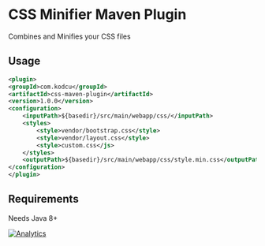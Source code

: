 # CSS Minifier Maven Plugin

Combines and Minifies your CSS files

## Usage

```xml
<plugin>
<groupId>com.kodcu</groupId>
<artifactId>css-maven-plugin</artifactId>
<version>1.0.0</version>
<configuration>
	<inputPath>${basedir}/src/main/webapp/css/</inputPath>
	<styles>
		<style>vendor/bootstrap.css</style>
		<style>vendor/layout.css</style>
		<style>custom.css</js>
	</styles>
	<outputPath>${basedir}/src/main/webapp/css/style.min.css</outputPath>
</configuration>
</plugin>
```

## Requirements

Needs Java 8+

[![Analytics](https://ga-beacon.appspot.com/UA-52823012-1/css-maven-plugin/readme)](https://github.com/rahmanusta/css-maven-plugin)
